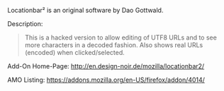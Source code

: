 Locationbar² is an original software by Dao Gottwald.

Description:
<blockquote>This is a hacked version to allow editing of UTF8 URLs and to see more characters in a decoded fashion.
Also shows real URLs (encoded) when clicked/selected.</blockquote>

Add-On Home-Page:
http://en.design-noir.de/mozilla/locationbar2/

AMO Listing:
https://addons.mozilla.org/en-US/firefox/addon/4014/